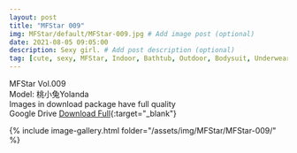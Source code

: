 ```yaml
---
layout: post
title: "MFStar 009"
img: MFStar/default/MFStar-009.jpg # Add image post (optional)
date: 2021-08-05 09:05:00
description: Sexy girl. # Add post description (optional)
tag: [cute, sexy, MFStar, Indoor, Bathtub, Outdoor, Bodysuit, Underwear, Cosplay, Big Tits, Tattoo, CHINAGIRLS]
---
```

MFStar Vol.009  
Model: 桃小兔Yolanda  
Images in download package have full quality                    
Google Drive [Download Full](http://gestyy.com/eoGnGH){:target="_blank"}

{% include image-gallery.html folder="/assets/img/MFStar/MFStar-009/" %}
